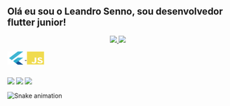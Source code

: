 ## Olá eu sou o Leandro Senno, sou desenvolvedor flutter junior!
<div align="center">
  <a href="https://github.com/leandro-senno">
  <img height="180em" src="https://github-readme-stats.vercel.app/api?username=leandro-senno&show_icons=true&theme=tokyonight&include_all_commits=true&count_private=true"/>
  <img height="180em" src="https://github-readme-stats.vercel.app/api/top-langs/?username=leandro-senno&layout=compact&langs_count=7&theme=tokyonight"/>
</div>
<div style="display: inline_block"><br>
  <img align="center" alt="LeandroSenno-ft" height="30" width="40" src="https://raw.githubusercontent.com/devicons/devicon/master/icons/flutter/flutter-original.svg">
  <img align="center" alt="LeandroSenno-Js" height="30" width="40" src="https://raw.githubusercontent.com/devicons/devicon/master/icons/JavaScript/javascript-plain.svg">
</div>
  
  ##
 
<div> 
  <a href="https://www.instagram.com/senno_le" target="_blank"><img src="https://img.shields.io/badge/-Instagram-%23E4405F?style=for-the-badge&logo=instagram&logoColor=white" target="_blank"></a>
  <a href = "mailto:leandrosenno@gmail.com"><img src="https://img.shields.io/badge/-Gmail-%23333?style=for-the-badge&logo=gmail&logoColor=white" target="_blank"></a>
  <a href="https://www.linkedin.com/in/leandrosenno/" target="_blank"><img src="https://img.shields.io/badge/-LinkedIn-%230077B5?style=for-the-badge&logo=linkedin&logoColor=white" target="_blank"></a> 
 
  ![Snake animation](https://github.com/leandro-senno/leandro-senno/blob/output/github-contribution-grid-snake.svg)
 
</div>
